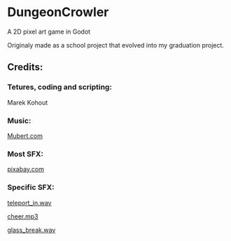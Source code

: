 # DungeonCrowler
A 2D pixel art game in Godot

Originaly made as a school project that evolved into my graduation project.

## Credits:
### Tetures, coding and scripting:
Marek Kohout

### Music:
[Mubert.com](https://mubert.com/)

### Most SFX:
[pixabay.com](https://pixabay.com/)

### Specific SFX: 
[teleport_in.wav](https://freesound.org/people/DWOBoyle/sounds/474179/)

[cheer.mp3](https://www.myinstants.com)

[glass_break.wav](https://freesound.org/people/natemarler/sounds/338691/?)

